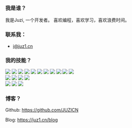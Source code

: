 ### 我是谁？

<p>我是Juzi, 一个开发者。
喜欢编程，喜欢学习，喜欢浪费时间。</p>

### 联系我：

-    i@juz1.cn



### 我的技能？

<div class="skill-wrapper">
  <img src="https://img.shields.io/badge/Html-E34F26?style=for-the-badge&logo=html5&logoColor=white"></img>
  <img src="https://img.shields.io/badge/css-1572B6?style=for-the-badge&logo=css3&logoColor=white"></img>
  <img src="https://img.shields.io/badge/sass-CC6699?style=for-the-badge&logo=sass&logoColor=white"></img>
  <img src="https://img.shields.io/badge/javascript-F7DF1E?style=for-the-badge&logo=javascript&logoColor=white"></img>
  <img src="https://img.shields.io/badge/typescript-3178C6?style=for-the-badge&logo=typescript&logoColor=white"></img>
  <img src="https://img.shields.io/badge/Vue-4FC08D?style=for-the-badge&logo=vuedotjs&logoColor=white"></img>
  <img src="https://img.shields.io/badge/react-61DAFB?style=for-the-badge&logo=react&logoColor=white"></img>
  <img src="https://img.shields.io/badge/weapp-07C160?style=for-the-badge&logo=wechat&logoColor=white"></img>
  <img src="https://img.shields.io/badge/node-339933?style=for-the-badge&logo=nodedotjs&logoColor=white"></img>
  <img src="https://img.shields.io/badge/python-3776AB?style=for-the-badge&logo=python&logoColor=white"></img>
  <img src="https://img.shields.io/badge/go-00ADD8?style=for-the-badge&logo=go&logoColor=white"></img>
</div>
<div class="skill-wrapper">
  <img src="https://img.shields.io/badge/nuxt-00DC82?style=for-the-badge&logo=nuxtdotjs&logoColor=white"></img>
  <img src="https://img.shields.io/badge/nest-E0234E?style=for-the-badge&logo=nestjs&logoColor=white"></img>
  <img src="https://img.shields.io/badge/vite-646CFF?style=for-the-badge&logo=vite&logoColor=white"></img>
  <img src="https://img.shields.io/badge/vitest-6E9F18?style=for-the-badge&logo=vitest&logoColor=white"></img>
</div>
<div class="skill-wrapper">
  <img src="https://img.shields.io/badge/Linux-FCC624?style=for-the-badge&logo=linux&logoColor=black"></img>
  <img src="https://img.shields.io/badge/docker-2496ED?style=for-the-badge&logo=docker&logoColor=white"></img>
  <img src="https://img.shields.io/badge/git-F05032?style=for-the-badge&logo=git&logoColor=white"></img>
</div>

### 博客？

Github: https://github.com/JUZICN

Blog: https://juz1.cn/blog
